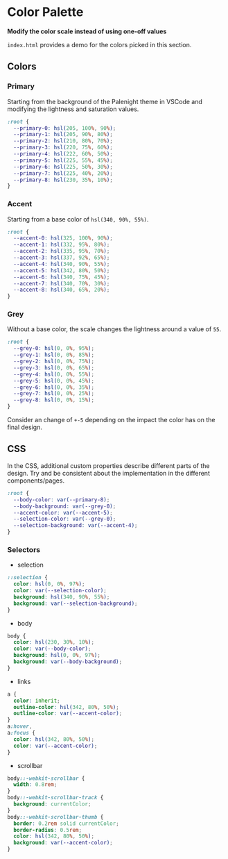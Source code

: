 # Color Palette

**Modify the color scale instead of using one-off values**

`index.html` provides a demo for the colors picked in this section.

## Colors

### Primary

Starting from the background of the Palenight theme in VSCode and modifying the lightness and saturation values.

```css
:root {
  --primary-0: hsl(205, 100%, 90%);
  --primary-1: hsl(205, 90%, 80%);
  --primary-2: hsl(210, 80%, 70%);
  --primary-3: hsl(220, 75%, 60%);
  --primary-4: hsl(222, 60%, 50%);
  --primary-5: hsl(225, 55%, 45%);
  --primary-6: hsl(225, 50%, 30%);
  --primary-7: hsl(225, 40%, 20%);
  --primary-8: hsl(230, 35%, 10%);
}
```

### Accent

Starting from a base color of `hsl(340, 90%, 55%)`.

```css
:root {
  --accent-0: hsl(325, 100%, 90%);
  --accent-1: hsl(332, 95%, 80%);
  --accent-2: hsl(335, 95%, 70%);
  --accent-3: hsl(337, 92%, 65%);
  --accent-4: hsl(340, 90%, 55%);
  --accent-5: hsl(342, 80%, 50%);
  --accent-6: hsl(340, 75%, 45%);
  --accent-7: hsl(340, 70%, 30%);
  --accent-8: hsl(340, 65%, 20%);
}
```

### Grey

Without a base color, the scale changes the lightness around a value of `55`.

```css
:root {
  --grey-0: hsl(0, 0%, 95%);
  --grey-1: hsl(0, 0%, 85%);
  --grey-2: hsl(0, 0%, 75%);
  --grey-3: hsl(0, 0%, 65%);
  --grey-4: hsl(0, 0%, 55%);
  --grey-5: hsl(0, 0%, 45%);
  --grey-6: hsl(0, 0%, 35%);
  --grey-7: hsl(0, 0%, 25%);
  --grey-8: hsl(0, 0%, 15%);
}
```

Consider an change of `+-5` depending on the impact the color has on the final design.

## CSS

In the CSS, additional custom properties describe different parts of the design. Try and be consistent about the implementation in the different components/pages.

```css
:root {
  --body-color: var(--primary-8);
  --body-background: var(--grey-0);
  --accent-color: var(--accent-5);
  --selection-color: var(--grey-0);
  --selection-background: var(--accent-4);
}
```

### Selectors

- selection

```css
::selection {
  color: hsl(0, 0%, 97%);
  color: var(--selection-color);
  background: hsl(340, 90%, 55%);
  background: var(--selection-background);
}
```

- body

```css
body {
  color: hsl(230, 30%, 10%);
  color: var(--body-color);
  background: hsl(0, 0%, 97%);
  background: var(--body-background);
}
```

- links

```css
a {
  color: inherit;
  outline-color: hsl(342, 80%, 50%);
  outline-color: var(--accent-color);
}
a:hover,
a:focus {
  color: hsl(342, 80%, 50%);
  color: var(--accent-color);
}
```

- scrollbar

```css
body::-webkit-scrollbar {
  width: 0.8rem;
}
body::-webkit-scrollbar-track {
  background: currentColor;
}
body::-webkit-scrollbar-thumb {
  border: 0.2rem solid currentColor;
  border-radius: 0.5rem;
  color: hsl(342, 80%, 50%);
  background: var(--accent-color);
}
```
